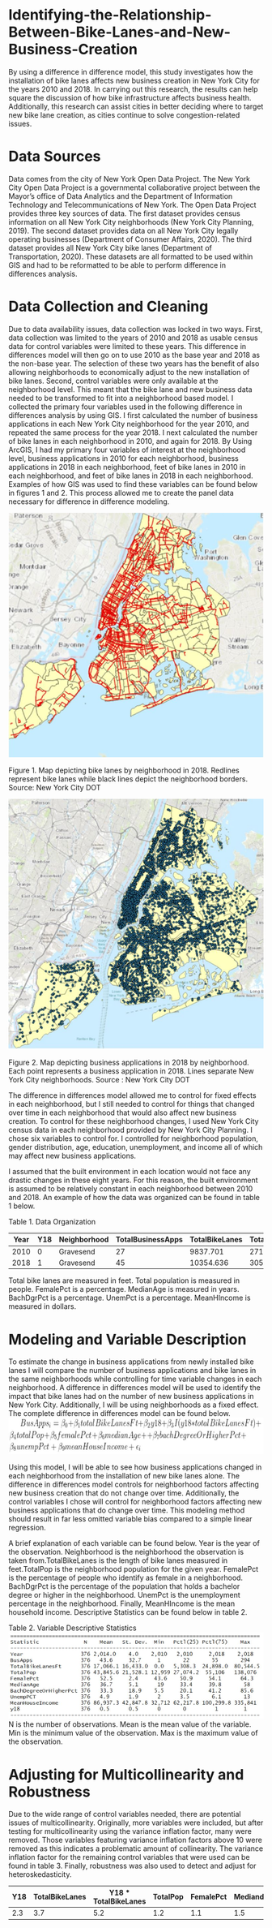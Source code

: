 # Identifying-the-Relationship-Between-Bike-Lanes-and-New-Business-Creation
By using a difference in difference model, this study investigates how the installation of bike lanes affects new business creation in New York City for the years 2010 and 2018. In carrying out this research, the results can help square the discussion of how bike infrastructure affects business health. Additionally, this research can assist cities in better deciding where to target new bike lane creation, as cities continue to solve congestion-related issues.

# Data Sources
Data comes from the city of New York Open Data Project. The New York City Open Data Project is a governmental collaborative project between the Mayor’s office of Data Analytics and the Department of Information Technology and Telecommunications of New York. The Open Data Project provides three key sources of data. The first dataset provides census information on all New York City neighborhoods (New York City Planning, 2019). The second dataset provides data on all New York City legally operating businesses (Department of Consumer Affairs, 2020). The third dataset provides all New York City bike lanes (Department of Transportation, 2020). These datasets are all formatted to be used within GIS and had to be reformatted to be able to perform difference in differences analysis. 

# Data Collection and Cleaning
Due to data availability issues, data collection was locked in two ways. First, data collection was limited to the years of 2010 and 2018 as usable census data for control variables were limited to these years. This difference in differences model will then go on to use 2010 as the base year and 2018 as the non-base year. The selection of these two years has the benefit of also allowing neighborhoods to economically adjust to the new installation of bike lanes. Second, control variables were only available at the neighborhood level. This meant that the bike lane and new business data needed to be transformed to fit into a neighborhood based model.
I collected the primary four variables used in the following difference in differences analysis by using GIS. I first calculated the number of business applications in each New York City neighborhood for the year 2010, and repeated the same process for the year 2018. I next calculated the number of bike lanes in each neighborhood in 2010, and again for 2018. By Using ArcGIS, I had my primary four variables of interest at the neighborhood level, business applications in 2010 for each neighborhood, business applications in 2018 in each neighborhood, feet of bike lanes in 2010 in each neighborhood, and feet of bike lanes in 2018 in each neighborhood. Examples of how GIS was used to find these variables can be found below in figures 1 and 2. This process allowed me to create the panel data necessary for difference in difference modeling.

![Image of Bike Lanes](https://github.com/albertfrantz/Identifying-the-Relationship-Between-Bike-Lanes-and-New-Business-Creation/blob/master/figure1.JPG)

Figure 1. Map depicting bike lanes by neighborhood in 2018. Redlines represent bike lanes while black lines depict the neighborhood borders. Source: New York City DOT

![Image of Business Applications](https://github.com/albertfrantz/Identifying-the-Relationship-Between-Bike-Lanes-and-New-Business-Creation/blob/master/Figure%202.JPG)

Figure 2. Map depicting business applications in 2018 by neighborhood. Each point represents a business application in 2018. Lines separate New York City neighborhoods. Source : New York City DOT

The difference in differences model allowed me to control for fixed effects in each neighborhood, but I still needed to control for things that changed over time in each neighborhood that would also affect new business creation. To control for these neighborhood changes, I used New York City census data in each neighborhood provided by New York City Planning. I chose six variables to control for. I controlled for neighborhood population, gender distribution, age, education, unemployment, and income all of which may affect new business applications. 

I assumed that the built environment in each location would not face any drastic changes in these eight years. For this reason, the built environment is assumed to be relatively constant in each neighborhood between 2010 and 2018. An example of how the data was organized can be found in table 1 below.

Table 1. Data Organization

Year | Y18 | Neighborhood | TotalBusinessApps | TotalBikeLanes | TotalPop | FemalePct | MediandAge | BachDgrPct | UnemPct | MeanHIncome
---- | --- | ------------ | ----------------- | -------------- | -------- | --------- | ---------- | ---------- | ------- | -----------
2010 | 0 | Gravesend | 27 | 9837.701 | 27105 | 54.1 | 45.4 | 22.1 | 4.4 | 61342
2018 | 1 | Gravesend | 45 | 10354.636 | 30587 | 52.9 | 41.7 | 33.7 | 5.9 | 68025

Total bike lanes are measured in feet. Total population is measured in people. FemalePct is a percentage. MedianAge is measured in years. BachDgrPct is a percentage. UnemPct is a percentage. MeanHIncome is measured in dollars.

# Modeling and Variable Description
To estimate the change in business applications from newly installed bike lanes I will compare the number of business applications and bike lanes in the same neighborhoods while controlling for time variable changes in each neighborhood. 
A difference in differences model will be used to identify the impact that bike lanes had on the number of new business applications in New York City. Additionally, I will be using neighborhoods as a fixed effect. The complete difference in differences model can be found below.
![Difference in Difference Model](https://github.com/albertfrantz/Identifying-the-Relationship-Between-Bike-Lanes-and-New-Business-Creation/blob/master/model.JPG)

Using this model, I will be able to see how business applications changed in each neighborhood from the installation of new bike lanes alone. The difference in differences model controls for neighborhood factors affecting new business creation that do not change over time. Additionally, the control variables I chose will control for neighborhood factors affecting new business applications that do change over time. This modeling method should result in far less omitted variable bias compared to a simple linear regression. 

A brief explanation of each variable can be found below. Year is the year of the observation. Neighborhood is the neighborhood the observation is taken from.TotalBikeLanes is the length of bike lanes measured in feet.TotalPop is the neighborhood population for the given year. FemalePct is the percentage of people who identify as female in a neighborhood. BachDgrPct is the percentage of the population that holds a bachelor degree or higher in the neighborhood. UnemPct is the unemployment percentage in the neighborhood. Finally, MeanHIncome is the mean household income. Descriptive Statistics can be found below in table 2.

Table 2. Variable Descriptive Statistics
![Desriptive Statistics](https://github.com/albertfrantz/Identifying-the-Relationship-Between-Bike-Lanes-and-New-Business-Creation/blob/master/descriptiveStats.JPG)
N is the number of observations. Mean is the mean value of the variable. Min is the minimum value of the observation. Max is the maximum value of the observation.

# Adjusting for Multicollinearity and Robustness
Due to the wide range of control variables needed, there are potential issues of multicollinearity. Originally, more variables were included, but after testing for multicollinearity using the variance inflation factor, many were removed. Those variables featuring variance inflation factors above 10 were removed as this indicates a problematic amount of collinearity. The variance inflation factor for the remaining control variables that were used can be found in table 3. Finally, robustness was also used to detect and adjust for heteroskedasticity.

Y18 | TotalBikeLanes | Y18 * TotalBikeLanes | TotalPop | FemalePct | MediandAge | BachDgrPct | UnemPct | MeanHIncome
--- | -------------- | -------------------- | -------- | --------- | ---------- | ---------- | ------- | -----------
2.3 | 3.7 | 5.2 | 1.2 | 1.1 | 1.5 | 4.3 | 1.8 | 4.0 |








